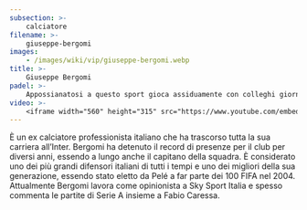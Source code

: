 ```yaml
---
subsection: >-
    calciatore
filename: >-
    giuseppe-bergomi
images:
    - /images/wiki/vip/giuseppe-bergomi.webp
title: >-
    Giuseppe Bergomi
padel: >-
    Appossianatosi a questo sport gioca assiduamente con colleghi giornalisti ed ex-calciatori, solitamente gioca a Milano. Ha preso parte e prende parte a diverse manifestazioni solidali attraverso la pratica del padel, sempre più spesso tra personaggi noti ed amati dal pubblico.
video: >-
    <iframe width="560" height="315" src="https://www.youtube.com/embed/MjVF5R8VTks" title="YouTube video player" frameborder="0" allow="accelerometer; autoplay; clipboard-write; encrypted-media; gyroscope; picture-in-picture" allowfullscreen></iframe>
---
```

È un ex calciatore professionista italiano che ha trascorso tutta la sua carriera all’Inter. Bergomi ha detenuto il record di presenze per il club per diversi anni, essendo a lungo anche il capitano della squadra. È considerato uno dei più grandi difensori italiani di tutti i tempi e uno dei migliori della sua generazione, essendo stato eletto da Pelé a far parte dei 100 FIFA nel 2004. Attualmente Bergomi lavora come opinionista a Sky Sport Italia e spesso commenta le partite di Serie A insieme a Fabio Caressa.